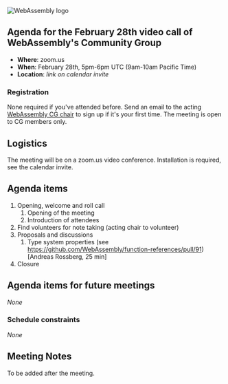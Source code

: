 ![WebAssembly logo](/images/WebAssembly.png)

## Agenda for the February 28th video call of WebAssembly's Community Group

- **Where**: zoom.us
- **When**: February 28th, 5pm-6pm UTC (9am-10am Pacific Time)
- **Location**: *link on calendar invite*

### Registration

None required if you've attended before. Send an email to the acting [WebAssembly CG chair](mailto:webassembly-cg-chair@chromium.org)
to sign up if it's your first time. The meeting is open to CG members only.

## Logistics

The meeting will be on a zoom.us video conference.
Installation is required, see the calendar invite.

## Agenda items

1. Opening, welcome and roll call
    1. Opening of the meeting
    1. Introduction of attendees
1. Find volunteers for note taking (acting chair to volunteer)
1. Proposals and discussions
    1. Type system properties (see https://github.com/WebAssembly/function-references/pull/91) [Andreas Rossberg, 25 min]
3. Closure

## Agenda items for future meetings

*None*

### Schedule constraints

*None*

## Meeting Notes

To be added after the meeting.
